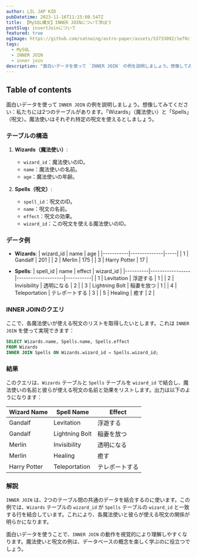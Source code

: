```yaml
---
author: LIL JAP KID
pubDatetime: 2023-11-16T11:15:00.547Z
title: 【MySQL構文】INNER JOINについて学ぼう
postSlug: insertJoinについて
featured: true
ogImage: https://github.com/satnaing/astro-paper/assets/53733092/1ef0cf03-8137-4d67-ac81-84a032119e3a
tags:
  - MySQL
  - INNER JOIN
  - inner join
description: "面白いデータを使って `INNER JOIN` の例を説明しましょう。想像してみてください：私たちには2つのテーブルがあります。「Wizards」（魔法使い）と「Spells」（呪文）。魔法使いはそれぞれ特定の呪文を使えるとしましょう。"
---
```


## Table of contents

面白いデータを使って `INNER JOIN` の例を説明しましょう。想像してみてください：私たちには2つのテーブルがあります。「Wizards」（魔法使い）と「Spells」（呪文）。魔法使いはそれぞれ特定の呪文を使えるとしましょう。

### テーブルの構造

1. **Wizards（魔法使い）**:

   - `wizard_id`：魔法使いのID。
   - `name`：魔法使いの名前。
   - `age`：魔法使いの年齢。

2. **Spells（呪文）**:
   - `spell_id`：呪文のID。
   - `name`：呪文の名前。
   - `effect`：呪文の効果。
   - `wizard_id`：この呪文を使える魔法使いのID。

### データ例

- **Wizards**:
  | wizard_id | name | age |
  |-----------|--------------|-----|
  | 1 | Gandalf | 201 |
  | 2 | Merlin | 175 |
  | 3 | Harry Potter | 17 |

- **Spells**:
  | spell_id | name | effect | wizard_id |
  |----------|-----------------|--------------------|-----------|
  | 1 | Levitation | 浮遊する | 1 |
  | 2 | Invisibility | 透明になる | 2 |
  | 3 | Lightning Bolt | 稲妻を放つ | 1 |
  | 4 | Teleportation | テレポートする | 3 |
  | 5 | Healing | 癒す | 2 |

### INNER JOINのクエリ

ここで、各魔法使いが使える呪文のリストを取得したいとします。これは `INNER JOIN` を使って実現できます：

```sql
SELECT Wizards.name, Spells.name, Spells.effect
FROM Wizards
INNER JOIN Spells ON Wizards.wizard_id = Spells.wizard_id;
```

### 結果

このクエリは、`Wizards` テーブルと `Spells` テーブルを `wizard_id` で結合し、魔法使いの名前と彼らが使える呪文の名前と効果をリストします。出力は以下のようになります：

| Wizard Name  | Spell Name     | Effect         |
| ------------ | -------------- | -------------- |
| Gandalf      | Levitation     | 浮遊する       |
| Gandalf      | Lightning Bolt | 稲妻を放つ     |
| Merlin       | Invisibility   | 透明になる     |
| Merlin       | Healing        | 癒す           |
| Harry Potter | Teleportation  | テレポートする |

### 解説

`INNER JOIN` は、2つのテーブル間の共通のデータを結合するのに使います。この例では、`Wizards` テーブルの `wizard_id` が `Spells` テーブルの `wizard_id` と一致する行を結合しています。これにより、各魔法使いと彼らが使える呪文の関係が明らかになります。

面白いデータを使うことで、`INNER JOIN` の動作を視覚的により理解しやすくなります。魔法使いと呪文の例は、データベースの概念を楽しく学ぶのに役立つでしょう。
